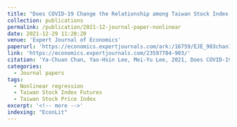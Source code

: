 ```yaml
---
title: "Does COVID-19 Change the Relationship among Taiwan Stock Index Futures, MSCI Morgan Taiwan Index, and Taiwan Stock Price Index?"
collection: publications
permalink: /publication/2021-12-journal-paper-nonlinear
date: 2021-12-29 11:20:20
venue: 'Expert Journal of Economics'
paperurl: 'https://economics.expertjournals.com/ark:/16759/EJE_903chan18-33.pdf'
link: 'https://economics.expertjournals.com/23597704-903/'
citation: 'Ya-Chuan Chan, Yao-Hsin Lee, Mei-Yu Lee, 2021, Does COVID-19 Change the Relationship among Taiwan Stock Index Futures, MSCI Morgan Taiwan Index, and Taiwan Stock Price Index?, <i>Expert Journal of Economics</i>, 9(1), 18-33'
categories:
  - Journal papers
tags:
  - Nonlinear regression
  - Taiwan Stock Index Futures
  - Taiwan Stock Price Index
excerpt: '<!-- more -->'
indexing: "EconLit"
---
```


